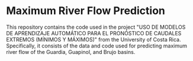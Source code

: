# Maximum River Flow Prediction

This repository contains the code used in the project "USO DE MODELOS DE APRENDIZAJE AUTOMÁTICO PARA EL PRONÓSTICO DE CAUDALES EXTREMOS (MÍNIMOS Y MÁXIMOS)" from the University of Costa Rica. Specifically, it consists of the data and code used for predicting maximum river flow of the Guardia, Guapinol, and Brujo basins.
